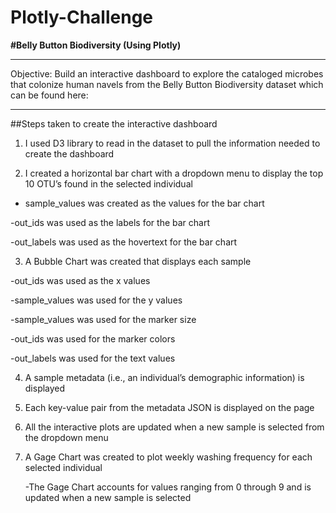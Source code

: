 # Plotly-Challenge

**#Belly Button Biodiversity
	(Using Plotly)**
_________________________________________________________________________________

Objective:  Build an interactive dashboard to explore the cataloged microbes that colonize human navels from the Belly Button Biodiversity dataset which can be found here:

__________________________________________________________________________________

##Steps taken to create the interactive dashboard


1.	I used D3 library to read in the dataset to pull the information needed to create the dashboard

2.	I created a horizontal bar chart with a dropdown menu to display the top 10 OTU’s found in the selected individual

- sample_values was created as the values for the bar chart

-out_ids was used as the labels for the bar chart

-out_labels was used as the hovertext for the bar chart

3. A Bubble Chart was created that displays each sample

-out_ids was used as the x values

-sample_values was used for the y values

-sample_values was used for the marker size

-out_ids was used for the marker colors

-out_labels was used for the text values 

4. A sample metadata (i.e., an individual’s demographic information) is displayed

5. Each key-value pair from the metadata JSON is displayed on the page

6. All the interactive plots are updated when a new sample is selected from the dropdown menu

7. A Gage Chart was created to plot weekly washing frequency for each selected individual

	-The Gage Chart accounts for values ranging from 0 through 9 and is updated when a new sample is selected
